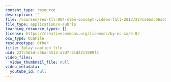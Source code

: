 ```yaml
---
content_type: resource
description: ''
file: /courses/res-tll-004-stem-concept-videos-fall-2013/227c565dc56a5513a3d721d2211989f3_l8HAiSLPSn8.vtt
file_type: application/x-subrip
learning_resource_types: []
license: https://creativecommons.org/licenses/by-nc-sa/4.0/
ocw_type: OCWFile
resourcetype: Other
title: 3play caption file
uid: 227c565d-c56a-5513-a3d7-21d2211989f3
video_files:
  video_thumbnail_file: null
video_metadata:
  youtube_id: null
---
```

